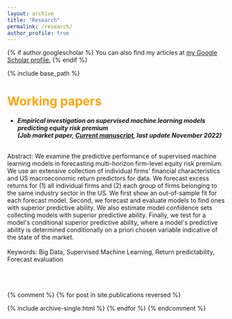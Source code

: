 ```yaml
---
layout: archive
title: "Research"
permalink: /research/
author_profile: true
---
```


{% if author.googlescholar %}
  You can also find my articles at <u><a href="{{author.googlescholar}}">my Google Scholar profile</a>.</u>
{% endif %}

{% include base_path %}

<span style="color:orange">Working papers</span>
======
* ***Empirical investigation on supervised machine learning models predicting equity risk premium<br>(Job market paper, [Current manuscript](https://myonshin.github.io/files/CHAP_1.pdf), last update November 2022)***
<br>
Abstract: We examine the predictive performance of supervised machine learning models in forecasting multi-horizon firm-level equity risk premium. We use an extensive collection of individual firms' financial characteristics and US macroeconomic return predictors for data. We forecast excess returns for (1) all individual firms and (2) each group of firms belonging to the same industry sector in the US. We first show an out-of-sample fit for each forecast model. Second, we forecast and evaluate models to find ones with superior predictive ability. We also estimate model confidence sets collecting models with superior predictive ability. Finally, we test for a model's conditional superior predictive ability, where a model's predictive ability is determined conditionally on a priori chosen variable indicative of the state of the market.	
<br>
<br>
Keywords: Big Data, Supervised Machine Learning, Return predictability, Forecast evaluation
<br>
<br>
<br>
<br>

<!---
* ***Evaluation of supervised machine learning methods predicting equity risk premium in South Korea<br>(working)***
<br>
Abstract: We examine the predictive performance of supervised machine learning models in forecasting monthly firm-level equity risk premium for stocks currently listed on Korea Exchange or have been listed in the past. We collect firms from January 1990 to December 2019 through Worldscope database and use their financial characteristics as predictors. We forecast returns from January 2005 to December 2019 and test models for superior predictive ability and construct model confidence sets to evaluate forecasts. We also calculate the importance of predictors based on their mean decrease in l2 impurity using the random forest model. We find that for our data, weekly price trend and monthly price trend contribute the most.
-->
{% comment %} 
{% for post in site.publications reversed %}





  {% include archive-single.html %}
{% endfor %}
{% endcomment %} 
